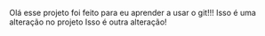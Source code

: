 Olá esse projeto foi feito para eu aprender a usar o git!!!
Isso é uma alteração no projeto
Isso é outra alteração!